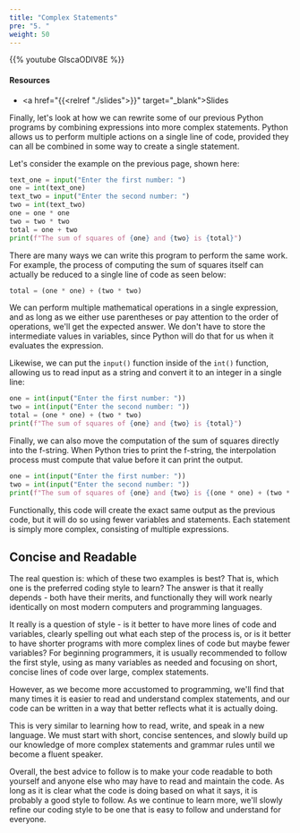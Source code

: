 ```yaml
---
title: "Complex Statements"
pre: "5. "
weight: 50
---
```


{{% youtube GIscaODlV8E %}}

#### Resources

* <a href="{{<relref "./slides">}}" target="_blank">Slides</a>

Finally, let's look at how we can rewrite some of our previous Python programs by combining expressions into more complex statements. Python allows us to perform multiple actions on a single line of code, provided they can all be combined in some way to create a single statement.

Let's consider the example on the previous page, shown here:

```python
text_one = input("Enter the first number: ")
one = int(text_one)
text_two = input("Enter the second number: ")
two = int(text_two)
one = one * one
two = two * two
total = one + two
print(f"The sum of squares of {one} and {two} is {total}")
```

There are many ways we can write this program to perform the same work. For example, the process of computing the sum of squares itself can actually be reduced to a single line of code as seen below:

```python
total = (one * one) + (two * two)
```

We can perform multiple mathematical operations in a single expression, and as long as we either use parentheses or pay attention to the order of operations, we'll get the expected answer. We don't have to store the intermediate values in variables, since Python will do that for us when it evaluates the expression.

Likewise, we can put the `input()` function inside of the `int()` function, allowing us to read input as a string and convert it to an integer in a single line:

```python
one = int(input("Enter the first number: "))
two = int(input("Enter the second number: "))
total = (one * one) + (two * two)
print(f"The sum of squares of {one} and {two} is {total}")
```

Finally, we can also move the computation of the sum of squares directly into the f-string. When Python tries to print the f-string, the interpolation process must compute that value before it can print the output. 

```python
one = int(input("Enter the first number: "))
two = int(input("Enter the second number: "))
print(f"The sum of squares of {one} and {two} is {(one * one) + (two * two)}")
```

Functionally, this code will create the exact same output as the previous code, but it will do so using fewer variables and statements. Each statement is simply more complex, consisting of multiple expressions. 

## Concise and Readable

The real question is: which of these two examples is best? That is, which one is the preferred coding style to learn? The answer is that it really depends - both have their merits, and functionally they will work nearly identically on most modern computers and programming languages.

It really is a question of style - is it better to have more lines of code and variables, clearly spelling out what each step of the process is, or is it better to have shorter programs with more complex lines of code but maybe fewer variables? For beginning programmers, it is usually recommended to follow the first style, using as many variables as needed and focusing on short, concise lines of code over large, complex statements. 

However, as we become more accustomed to programming, we'll find that many times it is easier to read and understand complex statements, and our code can be written in a way that better reflects what it is actually doing. 

This is very similar to learning how to read, write, and speak in a new language. We must start with short, concise sentences, and slowly build up our knowledge of more complex statements and grammar rules until we become a fluent speaker. 

Overall, the best advice to follow is to make your code readable to both yourself and anyone else who may have to read and maintain the code. As long as it is clear what the code is doing based on what it says, it is probably a good style to follow. As we continue to learn more, we'll slowly refine our coding style to be one that is easy to follow and understand for everyone. 